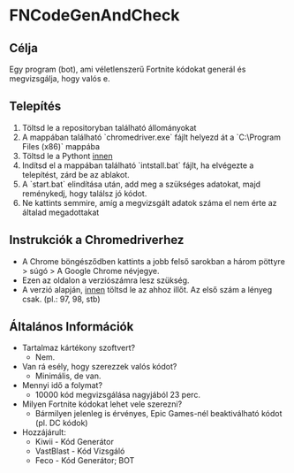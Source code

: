 # FNCodeGenAndCheck

## Célja
Egy program (bot), ami véletlenszerű Fortnite kódokat generál és megvizsgálja, hogy valós e.

## Telepítés
<ol>
  <li>Töltsd le a repositoryban található állományokat</li>
  <li>A mappában található `chromedriver.exe` fájlt helyezd át a `C:\Program Files (x86)` mappába</li>
  <li>Töltsd le a Pythont <a href="https://www.microsoft.com/en-us/p/python-310/9pjpw5ldxlz5#activetab=pivot:overviewtab">innen</a></li>
  <li>Indítsd el a mappában található `intstall.bat` fájlt, ha elvégezte a telepítést, zárd be az ablakot.</li>
  <li>A `start.bat` elindítása után, add meg a szükséges adatokat, majd reménykedj, hogy találsz jó kódot.</li>
  <li>Ne kattints semmire, amíg a megvizsgált adatok száma el nem érte az általad megadottakat</li>
</ol>

## Instrukciók a Chromedriverhez
<ul>
  <li>A Chrome böngésződben kattints a jobb felső sarokban a három pöttyre > súgó > A Google Chrome névjegye.</li>
  <li>Ezen az oldalon a verziószámra lesz szükség.</li>
  <li>A verzió alapján, <a href="https://chromedriver.chromium.org/downloads">innen</a> töltsd le az ahhoz illőt. Az első szám a lényeg csak. (pl.: 97, 98, stb)</li>
</ul>

## Általános Információk
* Tartalmaz kártékony szoftvert?
  * Nem.
* Van rá esély, hogy szerezzek valós kódot?
  * Minimális, de van.
* Mennyi idő a folymat?
  * 10000 kód megvizsgálása nagyjából 23 perc.
* Milyen Fortnite kódokat lehet vele szerezni?
  * Bármilyen jelenleg is érvényes, Epic Games-nél beaktiválható kódot (pl. DC kódok)
* Hozzájárult:
  * Kiwii - Kód Generátor
  * VastBlast - Kód Vizsgáló
  * Feco - Kód Generátor; BOT 
